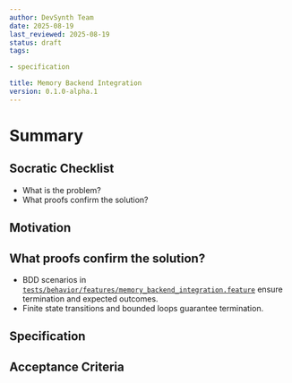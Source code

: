 ```yaml
---
author: DevSynth Team
date: 2025-08-19
last_reviewed: 2025-08-19
status: draft
tags:

- specification

title: Memory Backend Integration
version: 0.1.0-alpha.1
---
```


<!--
Required metadata fields:
- author: document author
- date: creation date
- last_reviewed: last review date
- status: draft | review | published
- tags: search keywords
- title: short descriptive name
- version: specification version
-->

# Summary

## Socratic Checklist
- What is the problem?
- What proofs confirm the solution?

## Motivation

## What proofs confirm the solution?
- BDD scenarios in [`tests/behavior/features/memory_backend_integration.feature`](../../tests/behavior/features/memory_backend_integration.feature) ensure termination and expected outcomes.
- Finite state transitions and bounded loops guarantee termination.


## Specification

## Acceptance Criteria
